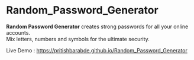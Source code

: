 # Random_Password_Generator

<strong>Random Password Generator</strong> creates strong passwords for all your online accounts.<br>
Mix letters, numbers and symbols for the ultimate security.

Live Demo : https://pritishbarabde.github.io/Random_Password_Generator
